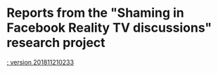 # Reports from the "Shaming in Facebook Reality TV discussions" research project 


[; version 201811210233](*.html)

